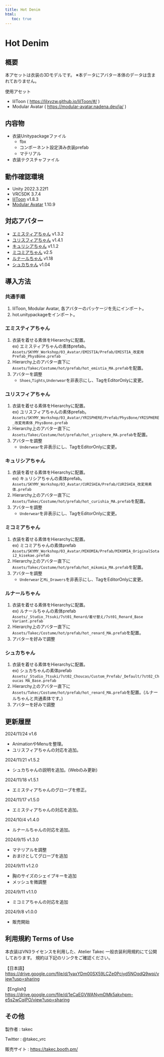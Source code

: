 ```yaml
---
title: Hot Denim
html:
   toc: true
---
```


# Hot Denim

## 概要
本アセットは衣装の3Dモデルです。
※本データにアバター本体のデータは含まれておりません。

使用アセット
* lilToon ( https://lilxyzw.github.io/lilToon/#/ )
* Modular Avatar ( https://modular-avatar.nadena.dev/ja/ )

## 内容物
* 衣装Unitypackageファイル
  * fbx
  * コンポーネント設定済み衣装prefab
  * マテリアル
* 衣装テクスチャファイル

## 動作確認環境
* Unity 2022.3.22f1
* VRCSDK 3.7.4
* [lilToon](https://lilxyzw.github.io/lilToon/#/) v1.8.3
* [Modular Avatar](https://modular-avatar.nadena.dev/ja/) 1.10.9

## 対応アバター
* [エミスティアちゃん](https://skymy.booth.pm/items/2992265) v1.3.2
* [ユリスフィアちゃん](https://skymy.booth.pm/items/3486694) v1.4.1
* [キュリシアちゃん](https://skymy.booth.pm/items/3990670) v1.1.2
* [ミコミアちゃん](https://skymy.booth.pm/items/5967855) v2.5
* [ルナールちゃん](https://booth.pm/ja/items/5319407) v1.18
* [シュカちゃん](https://studio7tsuki.booth.pm/items/6227036) v1.04
<!-- * [リミリアちゃん](https://skymy.booth.pm/items/4365043) v1.0.8 -->
<!-- * [エルキュナ2ちゃん](https://skymy.booth.pm/items/4926689) v1.6 -->

## 導入方法

### 共通手順
1. lilToon, Modular Avatar, 各アバターのパッケージを先にインポート。
2. hot.unitypackageをインポート。

### エミスティアちゃん
1. 衣装を着せる素体をHierarchyに配置。<br>
   ex) エミスティアちゃんの素体prefab。<br>
   `Assets/SKYMY_Workshop/03_Avatar/EMISTIA/Prefab/EMISTIA_改変用Prefab_PhysBone.prefab`
2. Hierarchy上のアバター直下に`Assets/Takec/Costume/hot/prefab/hot_emistia_MA.prefab`を配置。
3. アバターを調整
   * `Shoes`,`Tights`,`Underwear`を非表示にし、TagをEditorOnlyに変更。

### ユリスフィアちゃん
1. 衣装を着せる素体をHierarchyに配置。<br>
   ex) ユリスフィアちゃんの素体prefab。<br>
   `Assets/SKYMY_Workshop/03_Avatar/YRISPHERE/Prefab/PhysBone/YRISPHERE_改変用素体_PhysBone.prefab`
2. Hierarchy上のアバター直下に`Assets/Takec/Costume/hot/prefab/hot_yrisphere_MA.prefab`を配置。
3. アバターを調整
   * `Underwear`を非表示にし、TagをEditorOnlyに変更。

### キュリシアちゃん
1. 衣装を着せる素体をHierarchyに配置。<br>
   ex) キュリシアちゃんの素体prefab。<br>
   `Assets/SKYMY_Workshop/03_Avatar/CURISHIA/Prefab/CURISHIA_改変用素体.prefab`
2. Hierarchy上のアバター直下に`Assets/Takec/Costume/hot/prefab/hot_curishia_MA.prefab`を配置。
3. アバターを調整
   * `Underwear`を非表示にし、TagをEditorOnlyに変更。

<!-- ### リミリアちゃん
1. 衣装を着せる素体をHierarchyに配置。<br>
   ex) リミリアちゃんの素体prefab。<br>
   `Assets/SKYMY_Workshop/03_Avatar/LIMILIA/Prefab/LIMILIA_改変用Prefab.prefab`
2. Hierarchy上のアバター直下に`Assets/Takec/Costume/hot/prefab/hot_limilia_MA.prefab`を配置。
3. アバターを調整
   * `Kemono`を非表示にし、TagをEditorOnlyに変更。-->

<!-- ### エルキュナ2ちゃん
1. 衣装を着せる素体をHierarchyに配置。<br>
   ex) エルキュナ2ちゃんの素体prefab。<br>
   `Assets/SKYMY_Workshop/03_Avatar/ERUQYUNA2/Prefab/ERUQYUNA2_素体Variant.prefab`
2. Hierarchy上のアバター直下に`Assets/Takec/Costume/hot/prefab/hot_eruqyuna2_MA.prefab`を配置。
3. アバターを調整
   * `Kemono`を非表示にし、TagをEditorOnlyに変更。-->

### ミコミアちゃん
1. 衣装を着せる素体をHierarchyに配置。<br>
   ex) ミコミアちゃんの素体prefab<br>
   `Assets/SKYMY_Workshop/03_Avatar/MIKOMIA/Prefab/MIKOMIA_OriginalSotai2_kisekae.prefab`
2. Hierarchy上のアバター直下に`Assets/Takec/Costume/hot/prefab/hot_mikomia_MA.prefab`を配置。
3. アバターを調整
   * `Underwear`と`Mi_Drawers`を非表示にし、TagをEditorOnlyに変更。

### ルナールちゃん
1. 衣装を着せる素体をHierarchyに配置。<br>
   ex) ルナールちゃんの素体prefab<br>
   `Assets/_Studio_7tsuki/7st01_Renard/着せ替え/7st01_Renard_Base Variant.prefab`
2. Hierarchy上のアバター直下に`Assets/Takec/Costume/hot/prefab/hot_renard_MA.prefab`を配置。
3. アバターを好みで調整

### シュカちゃん
1. 衣装を着せる素体をHierarchyに配置。<br>
   ex) シュカちゃんの素体prefab<br>
   `Assets/_Studio_7tsuki/7st02_Choucas/Custom_Prefab/_Default/7st02_Choucas MA_Base.prefab`
2. Hierarchy上のアバター直下に`Assets/Takec/Costume/hot/prefab/hot_renard_MA.prefab`を配置。(ルナールちゃんと共通素体です。)
3. アバターを好みで調整

## 更新履歴
2024/11/24 v1.6
* AnimationやMenuを整理。
* ユリスフィアちゃんの対応を追加。

2024/11/21 v1.5.2
* シュカちゃんの説明を追加。(Webのみ更新)

2024/11/18 v1.5.1
* エミスティアちゃんのグローブを修正。

2024/11/17 v1.5.0
* エミスティアちゃんの対応を追加。

2024/10/4 v1.4.0
* ルナールちゃんの対応を追加。

2024/9/15 v1.3.0
* マテリアルを調整
* おまけとしてグローブを追加

2024/9/11 v1.2.0
* 胸のサイズのシェイプキーを追加
* メッシュを微調整

2024/9/11 v1.1.0
* ミコミアちゃんの対応を追加

2024/9/8 v1.0.0
* 販売開始

## 利用規約 Terms of Use
本衣装はVN3ライセンスを利用した、Atelier Takec 一般衣装利用規約にて公開しております。
規約は下記のリンクをご確認ください。

【日本語】<br>
https://drive.google.com/file/d/1yaxYDm00SX59LCZe0Pcjyd5NOqdQ9wpi/view?usp=sharing

【English】<br>
https://drive.google.com/file/d/1eCaEGVWANymDMk5akvhpm-e5s2wCqiPO/view?usp=sharing

## その他
製作者
: takec

Twitter
: @takec_vrc

販売サイト
: https://takec.booth.pm/